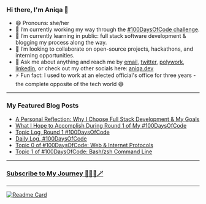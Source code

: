 ### Hi there, I'm Aniqa 👋
- 😄 Pronouns: she/her
- 🔭 I’m currently working my way through the [#100DaysOfCode challenge](https://github.com/aniqatc/100-days-of-code).
- 🌱 I’m currently learning in public: full stack software development & blogging my process along the way.
- 👯 I’m looking to collaborate on open-source projects, hackathons, and interning opportunities.
- 💬 Ask me about anything and reach me by [email](mailto:hello@aniqa.io), [twitter](https://twitter.com/aniqatc), [polywork](https://updates.aniqa.io), [linkedin](https://www.linkedin.com/in/aniqaio/), or check out my other socials here: [aniqa.dev](https://aniqa.dev)
- ⚡ Fun fact: I used to work at an elected official's office for three years - the complete opposite of the tech world 😅

---
### My Featured Blog Posts
- [A Personal Reflection: Why I Choose Full Stack Development & My Goals](https://aniqa.io/full-stack-development-path-goals/)
- [What I Hope to Accomplish During Round 1 of My #100DaysOfCode](https://aniqa.io/100-days-of-code-r1-goals-tasks/)
- [Topic Log, Round 1 #100DaysOfCode](https://www.aniqa.io/r1-topic-log/)
- [Daily Log, #100DaysOfCode](https://www.aniqa.io/r1-daily-log/)
- [Topic 0 of #100DaysOfCode: Web & Internet Protocols](https://www.aniqa.io/r1-topic-0/)
- [Topic 1 of #100DaysOfCode: Bash/zsh Command Line](https://www.aniqa.io/r1-topic-1/)

---
### [Subscribe to My Journey 👩🏻‍💻🪄](https://www.aniqa.io/subscribe/)
---

[![Readme Card](https://github-readme-stats.vercel.app/api/pin/?username=aniqatc&repo=aniqatc)](https://github.com/aniqatc)
